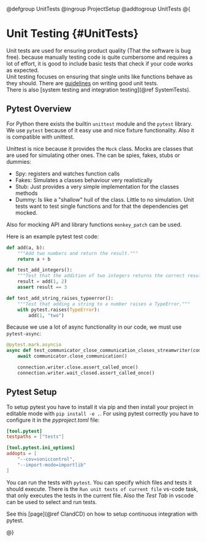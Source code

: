@defgroup UnitTests
@ingroup ProjectSetup
@addtogroup UnitTests
@{

# Unit Testing {#UnitTests}

Unit tests are used for ensuring product quality (That the software is bug free). 
because manually testing code is quite cumbersome and requires a lot of effort, it is good 
to include basic tests that check if your code works as expected.  
Unit testing focuses on ensuring that single units like functions behave as they should. 
There are [guidelines](https://learn.microsoft.com/en-us/dotnet/core/testing/unit-testing-best-practices) on writing good unit tests.  
There is also [system testing and integration testing](@ref SystemTests).

## Pytest Overview

For Python there exists the builtin `unittest` module and the `pytest` library. 
We use `pytest` because of it easy use and nice fixture functionality. 
Also it is compatible with unittest.

Unittest is nice because it provides the `Mock` class. 
Mocks are classes that are used for simulating other ones. 
The can be spies, fakes, stubs or dummies:
- Spy: registers and watches function calls
- Fakes: Simulates a classes behaviour very realistically
- Stub: Just provides a very simple implementation for the classes methods
- Dummy: Is like a "shallow" hull of the class. Little to no simulation.
Unit tests want to test single functions and for that the dependencies get mocked.

Also for mocking API and library functions `monkey_patch` can be used. 

Here is an example pytest test code:
```py
def add(a, b):
    """Add two numbers and return the result."""
    return a + b

def test_add_integers():
    """Test that the addition of two integers returns the correct result."""
    result = add(1, 2)
    assert result == 3

def test_add_string_raises_typeerror():
    """Test that adding a string to a number raises a TypeError."""
    with pytest.raises(TypeError):
        add(1, "two")
```

Because we use a lot of async functionality in our code, we must use `pytest-async`:
```py
@pytest.mark.asyncio
async def test_communicator_close_communication_closes_streamwriter(communicator, connection):
    await communicator.close_communication()

    connection.writer.close.assert_called_once()
    connection.writer.wait_closed.assert_called_once()
```

## Pytest Setup

To setup pytest you have to install it via pip and then install your project in editable mode with `pip install -e .`.
For using pytest correctly you have to configure it in the *pyproject.toml* file:
```toml
[tool.pytest]
testpaths = ["tests"]

[tool.pytest.ini_options]
addopts = [
    "--cov=soniccontrol",
    "--import-mode=importlib"
]
```
You can run the tests with `pytest`. 
You can specify which files and tests it should execute.
There is the `Run unit tests of current file` vs-code task, that only executes the tests in the current file.
Also the *Test Tab* in vscode can be used to select and run tests.

See this [page](@ref CIandCD) on how to setup continuous integration with pytest.

@}